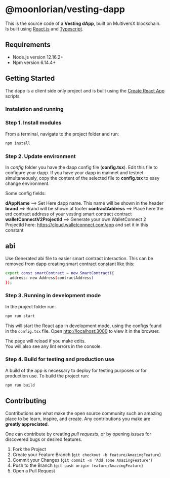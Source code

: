 # @moonlorian/vesting-dapp

This is the source code of a **Vesting dApp**, built on MultiversX blockchain. Is built using [React.js](https://reactjs.org/) and [Typescript](https://www.typescriptlang.org/).

## Requirements

- Node.js version 12.16.2+
- Npm version 6.14.4+

## Getting Started

The dapp is a client side only project and is built using the [Create React App](https://create-react-app.dev) scripts.

### Instalation and running

### Step 1. Install modules

From a terminal, navigate to the project folder and run:

```bash
npm install
```

### Step 2. Update environment

In *config* folder you have the dapp config file (**config.tsx**). Edit this file to configure your dapp. If you have your dapp in mainnet and testnet simultaneously, copy the content of the selected file to **config.tsx** to easy change environment.

Some config fields:

**dAppName** ==> Set Here dapp name. This name will be shown in the header
**brand** ==> Brand will be shown at footer
**contractAddress** ==> Place here the erd contract address of your vesting smart contract contract
**walletConnectV2ProjectId** ==> Generate your own WalletConnect 2 ProjectId here: https://cloud.walletconnect.com/app and set it in this constant

**abi**
---------------------------------------------
Use Generated abi file to easier smart contract interaction. This can be removed from dapp creating smart contract constant like this:

```bash
export const smartContract = new SmartContract({
  address: new Address(contractAddress)
});
```

### Step 3. Running in development mode

In the project folder run:

```bash
npm run start
```

This will start the React app in development mode, using the configs found in the `config.tsx` file.
Open [http://localhost:3000](http://localhost:3000) to view it in the browser.

The page will reload if you make edits.\
You will also see any lint errors in the console.

### Step 4. Build for testing and production use

A build of the app is necessary to deploy for testing purposes or for production use.
To build the project run:

```bash
npm run build
```

## Contributing

Contributions are what make the open source community such an amazing place to be learn, inspire, and create. Any contributions you make are **greatly appreciated**.

One can contribute by creating _pull requests_, or by opening _issues_ for discovered bugs or desired features.

1. Fork the Project
2. Create your Feature Branch (`git checkout -b feature/AmazingFeature`)
3. Commit your Changes (`git commit -m 'Add some AmazingFeature'`)
4. Push to the Branch (`git push origin feature/AmazingFeature`)
5. Open a Pull Request
